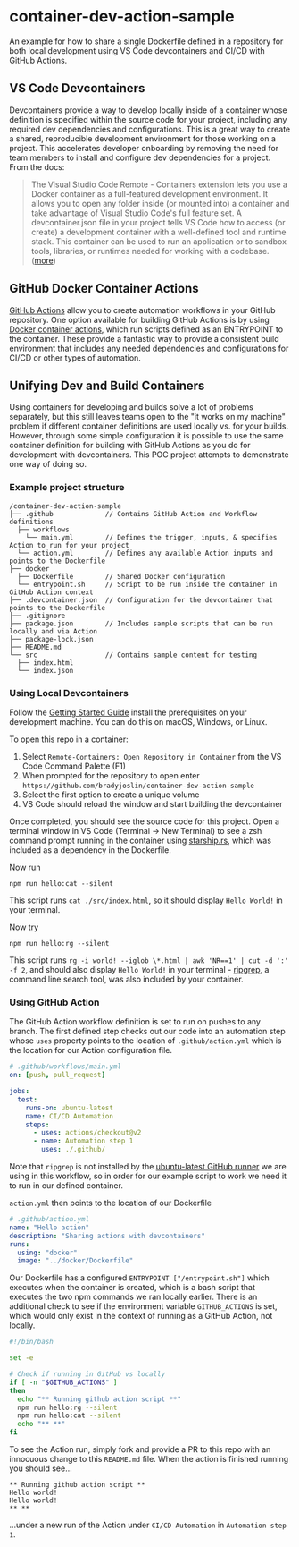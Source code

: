 # container-dev-action-sample

An example for how to share a single Dockerfile defined in a repository for both local development using VS Code devcontainers and CI/CD with GitHub Actions.

## VS Code Devcontainers

Devcontainers provide a way to develop locally inside of a container whose definition is specified within the source code for your project, including any required dev dependencies and configurations.  This is a great way to create a shared, reproducible development environment for those working on a project.  This accelerates developer onboarding by removing the need for team members to install and configure dev dependencies for a project.  From the docs:

> The Visual Studio Code Remote - Containers extension lets you use a Docker container as a full-featured development environment. It allows you to open any folder inside (or mounted into) a container and take advantage of Visual Studio Code's full feature set. A devcontainer.json file in your project tells VS Code how to access (or create) a development container with a well-defined tool and runtime stack. This container can be used to run an application or to sandbox tools, libraries, or runtimes needed for working with a codebase. ([more](https://code.visualstudio.com/docs/remote/containers))

## GitHub Docker Container Actions

[GitHub Actions](https://docs.github.com/en/actions) allow you to create automation workflows in your GitHub repository.  One option available for building GitHub Actions is by using [Docker container actions](https://docs.github.com/en/actions/creating-actions/creating-a-docker-container-action), which run scripts defined as an ENTRYPOINT to the container.  These provide a fantastic way to provide a consistent build environment that includes any needed dependencies and configurations for CI/CD or other types of automation.

## Unifying Dev and Build Containers

Using containers for developing and builds solve a lot of problems separately, but this still leaves teams open to the "it works on my machine" problem if different container definitions are used locally vs. for your builds.  However, through some simple configuration it is possible to use the same container definition for building with GitHub Actions as you do for development with devcontainers.  This POC project attempts to demonstrate one way of doing so.

### Example project structure

```
/container-dev-action-sample
├── .github             // Contains GitHub Action and Workflow definitions
  ├── workflows
    └── main.yml        // Defines the trigger, inputs, & specifies Action to run for your project
  └── action.yml        // Defines any available Action inputs and points to the Dockerfile
├── docker
  ├── Dockerfile        // Shared Docker configuration
  └── entrypoint.sh     // Script to be run inside the container in GitHub Action context
├── .devcontainer.json  // Configuration for the devcontainer that points to the Dockerfile
├── .gitignore
├── package.json        // Includes sample scripts that can be run locally and via Action
├── package-lock.json
├── README.md
└── src                 // Contains sample content for testing
  ├── index.html
  └── index.json
```

### Using Local Devcontainers

Follow the [Getting Started Guide](https://code.visualstudio.com/docs/remote/containers#_getting-started) install the prerequisites on your development machine.  You can do this on macOS, Windows, or Linux.

To open this repo in a container:

1) Select `Remote-Containers: Open Repository in Container` from the VS Code Command Palette (F1)
1) When prompted for the repository to open enter `https://github.com/bradyjoslin/container-dev-action-sample`
1) Select the first option to create a unique volume
1) VS Code should reload the window and start building the devcontainer

Once completed, you should see the source code for this project.  Open a terminal window in VS Code (Terminal -> New Terminal) to see a zsh command prompt running in the container using [starship.rs](https://starship.rs), which was included as a dependency in the Dockerfile.

Now run

```npm run hello:cat --silent```

This script runs `cat ./src/index.html`, so it should display `Hello World!` in your terminal.

Now try

```npm run hello:rg --silent```

This script runs `rg -i world! --iglob \*.html | awk 'NR==1' | cut -d ':' -f 2`, and should also display `Hello World!` in your terminal - [ripgrep](https://github.com/BurntSushi/ripgrep), a command line search tool, was also included by your container.

### Using GitHub Action

The GitHub Action workflow definition is set to run on pushes to any branch.  The first defined step checks out our code into an automation step whose `uses` property points to the location of `.github/action.yml` which is the location for our Action configuration file.

```yaml
# .github/workflows/main.yml
on: [push, pull_request]

jobs:
  test:
    runs-on: ubuntu-latest
    name: CI/CD Automation
    steps:
      - uses: actions/checkout@v2
      - name: Automation step 1
        uses: ./.github/
```

Note that `ripgrep` is not installed by the [ubuntu-latest GitHub runner](https://github.com/actions/virtual-environments/blob/main/images/linux/Ubuntu2004-README.md) we are using in this workflow, so in order for our example script to work we need it to run in our defined container.

`action.yml` then points to the location of our Dockerfile

```yaml
# .github/action.yml
name: "Hello action"
description: "Sharing actions with devcontainers"
runs:
  using: "docker"
  image: "../docker/Dockerfile"
```

Our Dockerfile has a configured `ENTRYPOINT ["/entrypoint.sh"]` which executes when the container is created, which is a bash script that executes the two npm commands we ran locally earlier.  There is an additional check to see if the environment variable `GITHUB_ACTIONS` is set, which would only exist in the context of running as a GitHub Action, not locally.

```bash
#!/bin/bash

set -e

# Check if running in GitHub vs locally
if [ -n "$GITHUB_ACTIONS" ]
then
  echo "** Running github action script **"
  npm run hello:rg --silent
  npm run hello:cat --silent
  echo "** **"
fi
```

To see the Action run, simply fork and provide a PR to this repo with an innocuous change to this `README.md` file.  When the action is finished running you should see...

```text
** Running github action script **
Hello world!
Hello world!
** **
```

...under a new run of the Action under `CI/CD Automation` in `Automation step 1`.
